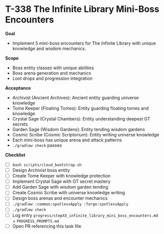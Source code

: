 # T-338 The Infinite Library Mini-Boss Encounters

**Goal**

- Implement 5 mini-boss encounters for The Infinite Library with unique knowledge and wisdom mechanics.

**Scope**

- Boss entity classes with unique abilities
- Boss arena generation and mechanics
- Loot drops and progression integration

**Acceptance**

- Archivist (Ancient Archives): Ancient entity guarding universe knowledge
- Tome Keeper (Floating Tomes): Entity guarding floating tomes and knowledge
- Crystal Sage (Crystal Chambers): Entity understanding deepest GT secrets
- Garden Sage (Wisdom Gardens): Entity tending wisdom gardens
- Cosmic Scribe (Cosmic Scriptorium): Entity writing universe knowledge
- Each mini-boss has unique arena and attack patterns
- `./gradlew check` passes

**Checklist**

- [ ] `bash scripts/cloud_bootstrap.sh`
- [ ] Design Archivist boss entity
- [ ] Create Tome Keeper with knowledge protection
- [ ] Implement Crystal Sage with GT secret mastery
- [ ] Add Garden Sage with wisdom garden tending
- [ ] Create Cosmic Scribe with universe knowledge writing
- [ ] Design boss arenas and encounter mechanics
- [ ] `./gradlew :common:spotlessApply :forge:spotlessApply`
- [ ] `./gradlew check`
- [ ] Log entry `progress/stepXX_infinite_library_mini_boss_encounters.md` + `PROGRESS_PROMPTS.md`
- [ ] Open PR referencing this task file
